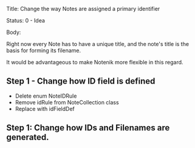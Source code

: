 Title:  Change the way Notes are assigned a primary identifier

Status: 0 - Idea

Body:

Right now every Note has to have a unique title, and the note's title is the basis for forming its filename. 

It would be advantageous to make Notenik more flexible in this regard. 

## Step 1 - Change how ID field is defined

+ Delete enum NoteIDRule
+ Remove idRule from NoteCollection class 
+ Replace with idFieldDef

## Step 1: Change how IDs and Filenames are generated. 



